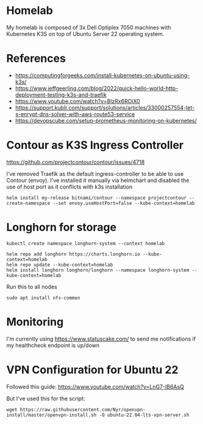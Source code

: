 # Homelab

My homelab is composed of 3x Dell Optiplex 7050 machines with Kubernetes K3S on top of Ubuntu Server 22 operating system.


# References
- https://computingforgeeks.com/install-kubernetes-on-ubuntu-using-k3s/
- https://www.jeffgeerling.com/blog/2022/quick-hello-world-http-deployment-testing-k3s-and-traefik
- https://www.youtube.com/watch?v=BlzRx6ROiX0
- https://support.kublr.com/support/solutions/articles/33000257554-let-s-enrypt-dns-solver-with-aws-route53-service
- https://devopscube.com/setup-prometheus-monitoring-on-kubernetes/

# Contour as K3S Ingress Controller

https://github.com/projectcontour/contour/issues/4718

I've removed Traefik as the default ingress-controller to be able to use Contour (envoy).
I've installed it manually via helmchart and disabled the use of host port as it conflicts with k3s installation

```
helm install my-release bitnami/contour --namespace projectcontour --create-namespace --set envoy.useHostPort=false --kube-context=homelab
```

# Longhorn for storage
```
kubectl create namespace longhorn-system --context homelab

helm repo add longhorn https://charts.longhorn.io --kube-context=homelab
helm repo update --kube-context=homelab
helm install longhorn longhorn/longhorn --namespace longhorn-system --kube-context=homelab
```

Run this to all nodes

```
sudo apt install nfs-common
```


# Monitoring

I'm currently using https://www.statuscake.com/ to send me notifications if my healthcheck endpoint is up/down

# VPN Configuration for Ubuntu 22

Followed this guide: https://www.youtube.com/watch?v=LnG7-IB6AsQ

But I've used this for the script:
```
wget https://raw.githubusercontent.com/Nyr/openvpn-install/master/openvpn-install.sh -O ubuntu-22.04-lts-vpn-server.sh
```

